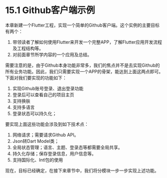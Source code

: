 # 15.1 Github客户端示例

本章新建一个Flutter工程，实现一个简单的Github客户端。这个实例的主要目标有两个：

1. 带领读者了解如何使用Flutter来开发一个完整APP，了解Flutter应用开发流程及工程结构等。
2. 对前面章节所学内容的一个应用及总结。

需要注意的是，由于Github本身功能非常多，我们的焦点并不是去实现Github的所有业务功能。因此，我们只需要实现一个APP的骨架，能达到上面这两点即可。下面对我们要实现的功能如下：

1. 实现Github账号登录、退出登录功能
2. 登录后可以查看自己的项目主页
3. 支持换肤
4. 支持多语言
5. 登录状态可以持久化；

要实现上面这些功能会涉及到如下技术点：

1. 网络请求；需要请求Github API。
2. Json转Dart Model类；
3. 全局状态管理；语言、主题、登录态等都需要全局共享。
4. 持久化存储；保存登录信息，用户信息等。
5. 支持国际化、Intl包的使用

现在，目标已经确定，在接下来章节中，我们将分模块一步一步实现上述功能。

